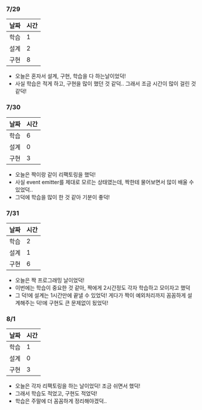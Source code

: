 ### 7/29

| 날짜 | 시간 |
| --- | --- |
| 학습 | 1 |
| 설계 | 2 |
| 구현 | 8 |
- 오늘은 혼자서 설계, 구현, 학습을 다 하는날이었덕!
- 사실 학습은 적게 하고, 구현을 많이 했던 것 같덕.. 그래서 조금 시간이 많이 걸린 것 같덕!

### 7/30

| 날짜 | 시간 |
| --- | --- |
| 학습 | 6 |
| 설계 | 0 |
| 구현 | 3 |
- 오늘은 짝이랑 같이 리팩토링을 했덕!
- 사실 event emitter를 제대로 모르는 상태였는데, 짝한테 물어보면서 많이 배울 수 있었덕..
- 그덕에 학습을 많이 한 것 같아 기분이 좋덕!

### 7/31

| 날짜 | 시간 |
| --- | --- |
| 학습 | 2 |
| 설계 | 1 |
| 구현 | 6 |
- 오늘은 짝 프로그래밍 날이었덕!
- 이번에는 학습이 중요한 것 같아, 짝에게 2시간정도 각자 학습하고 모이자고 했덕
- 그 덕!에 설계는 1시간만에 끝낼 수 있었덕! 게다가 짝이 예외처리까지 꼼꼼하게 설계해주는 덕!에 구현도 큰 문제없이 됬었덕!

### 8/1

| 날짜 | 시간 |
| --- | --- |
| 학습 | 1 |
| 설계 | 0 |
| 구현 | 3 |
- 오늘은 각자 리팩토링을 하는 날이었덕! 조금 쉬면서 했덕!
- 그래서 학습도 적었고, 구현도 적었덕!
- 학습은 주말에 더 꼼꼼하게 정리해야겠덕..

